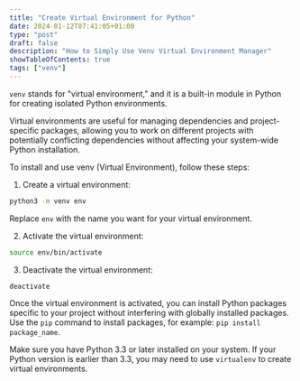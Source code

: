 ```yaml
---
title: "Create Virtual Environment for Python"
date: 2024-01-12T07:41:05+01:00
type: "post"
draft: false 
description: "How to Simply Use Venv Virtual Environment Manager"
showTableOfContents: true
tags: ["venv"]
---
```


`venv` stands for "virtual environment," and it is a built-in module in Python for creating isolated Python environments. 

Virtual environments are useful for managing dependencies and project-specific packages, allowing you to work on different projects with potentially conflicting dependencies without affecting your system-wide Python installation.

To install and use venv (Virtual Environment), follow these steps:

1. Create a virtual environment:

```bash
python3 -m venv env
```
Replace `env` with the name you want for your virtual environment.

2. Activate the virtual environment:

```bash
source env/bin/activate
```
3. Deactivate the virtual environment:

```
deactivate
```

Once the virtual environment is activated, you can install Python packages specific to your project without interfering with globally installed packages. Use the `pip` command to install packages, for example: `pip install package_name`.

Make sure you have Python 3.3 or later installed on your system. If your Python version is earlier than 3.3, you may need to use `virtualenv` to create virtual environments.

